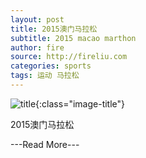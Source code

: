 ```yaml
---
layout: post
title: 2015澳门马拉松
subtitle: 2015 macao marthon
author: fire
source: http://fireliu.com
categories: sports 
tags: 运动 马拉松
---
```


![title](http://image.sideproject.cn/titles/title_006.jpg){:class="image-title"}

2015澳门马拉松

---Read More---